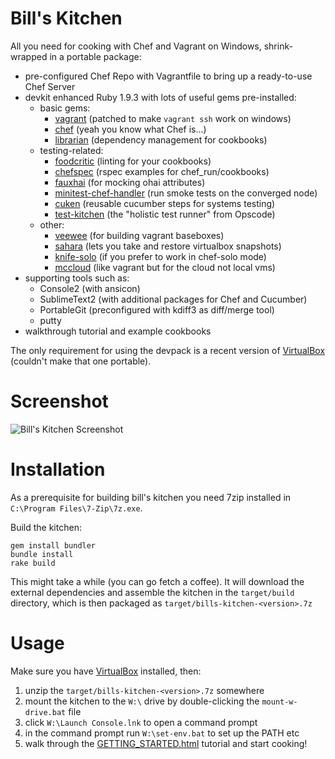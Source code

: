 
Bill's Kitchen
==============

All you need for cooking with Chef and Vagrant on Windows, shrink-wrapped in a portable package:

 * pre-configured Chef Repo with Vagrantfile to bring up a ready-to-use Chef Server 
 * devkit enhanced Ruby 1.9.3 with lots of useful gems pre-installed:
 	* basic gems:
 		* [vagrant](http://vagrantup.com/) (patched to make `vagrant ssh` work on windows)
 		* [chef](http://www.opscode.com/chef/) (yeah you know what Chef is...)
 		* [librarian](https://github.com/applicationsonline/librarian) (dependency management for cookbooks)
 	* testing-related:
 		* [foodcritic](https://github.com/acrmp/foodcritic) (linting for your cookbooks)
 		* [chefspec](https://github.com/acrmp/chefspec) (rspec examples for chef_run/cookbooks)
 		* [fauxhai](https://github.com/customink/fauxhai) (for mocking ohai attributes)
 		* [minitest-chef-handler](https://github.com/calavera/minitest-chef-handler/) (run smoke tests on the converged node)
 		* [cuken](https://github.com/hedgehog/cuken) (reusable cucumber steps for systems testing)
 		* [test-kitchen](https://github.com/opscode/test-kitchen) (the "holistic test runner" from Opscode)
 	* other:
 		* [veewee](https://github.com/jedi4ever/veewee) (for building vagrant baseboxes)
 		* [sahara](https://github.com/tknerr/sahara) (lets you take and restore virtualbox snapshots)
 		* [knife-solo](https://github.com/matschaffer/knife-solo) (if you prefer to work in chef-solo mode)
 		* [mccloud](https://github.com/jedi4ever/mccloud) (like vagrant but for the cloud not local vms)
 * supporting tools such as:
 	* Console2 (with ansicon)
 	* SublimeText2 (with additional packages for Chef and Cucumber)
 	* PortableGit (preconfigured with kdiff3 as diff/merge tool)
 	* putty
 * walkthrough tutorial and example cookbooks

The only requirement for using the devpack is a recent version of [VirtualBox](https://www.virtualbox.org/wiki/Downloads) (couldn't make that one portable).

Screenshot
==========

![Bill's Kitchen Screenshot](https://raw.github.com/tknerr/bills-kitchen/master/doc/bills_kitchen_screenshot.png) 


Installation
============

As a prerequisite for building bill's kitchen you need 7zip installed in `C:\Program Files\7-Zip\7z.exe`. 

Build the kitchen:

```
gem install bundler
bundle install
rake build
```

This might take a while (you can go fetch a coffee). It will download the external dependencies and assemble the kitchen in the `target/build` directory, which is then packaged as `target/bills-kitchen-<version>.7z`

								
Usage
=====

Make sure you have  [VirtualBox](https://www.virtualbox.org/wiki/Downloads) installed, then:

1. unzip the `target/bills-kitchen-<version>.7z` somewhere
2. mount the kitchen to the `W:\` drive by double-clicking the `mount-w-drive.bat` file
3. click `W:\Launch Console.lnk` to open a command prompt
4. in the command prompt run `W:\set-env.bat` to set up the PATH etc 
5. walk through the [GETTING_STARTED.html](file://W:/_GETTING_STARTED.html) tutorial and start cooking!

